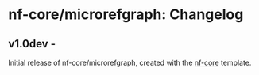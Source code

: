 # nf-core/microrefgraph: Changelog

## v1.0dev - <date>
Initial release of nf-core/microrefgraph, created with the [nf-core](http://nf-co.re/) template.
